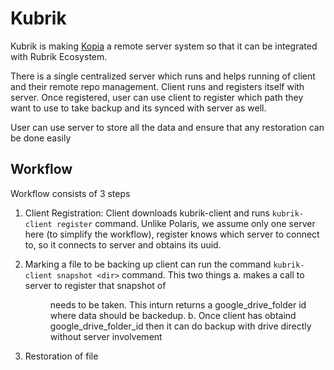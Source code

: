 # Kubrik

Kubrik is making [Kopia](https://github.com/kopia/kopia/)  a remote server system so that it can be integrated with Rubrik Ecosystem.

There is a single centralized server which runs and helps running of client and their remote repo management. Client runs and registers itself with server. Once registered, user can use client to register which path they want to use to take backup and its synced with server as well.


User can use server to store all the data and ensure that any restoration can be done easily



## Workflow

Workflow consists of 3 steps
1. Client Registration:
    Client downloads kubrik-client and runs `kubrik-client register` command. Unlike Polaris, we assume only one server here (to simplify the workflow), register knows which server to connect to, so it connects to server and obtains its uuid. 
    
2. Marking a file to be backing up
    client can run the command `kubrik-client snapshot <dir>` command. This two things
    a. makes a call to server to register that snapshot of <dir> needs to be taken. This inturn returns a google_drive_folder id where data should be backedup.
    b. Once client has obtaind google_drive_folder_id then it can do backup with drive directly without server involvement

3. Restoration of file
